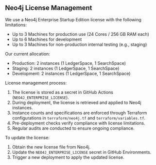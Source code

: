 ## Neo4j License Management

We use a Neo4j Enterprise Startup Edition license with the following limitations:
- Up to 3 Machines for production use (24 Cores / 256 GB RAM each)
- Up to 6 Machines for development
- Up to 3 Machines for non-production internal testing (e.g., staging)

Our current allocation:
- Production: 2 instances (1 LedgerSpace, 1 SearchSpace)
- Staging: 2 instances (1 LedgerSpace, 1 SearchSpace)
- Development: 2 instances (1 LedgerSpace, 1 SearchSpace)

License management process:
1. The license is stored as a secret in GitHub Actions (`NEO4J_ENTERPRISE_LICENSE`).
2. During deployment, the license is retrieved and applied to Neo4j instances.
3. Instance counts and specifications are enforced through Terraform configurations in `terraform/neo4j.tf` and `terraform/variables.tf`.
4. Pre-deployment checks verify compliance with license limitations.
5. Regular audits are conducted to ensure ongoing compliance.

To update the license:
1. Obtain the new license file from Neo4j.
2. Update the `NEO4J_ENTERPRISE_LICENSE` secret in GitHub Environments.
3. Trigger a new deployment to apply the updated license.
